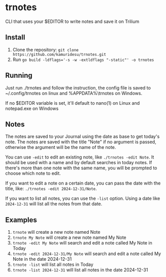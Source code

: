 # trnotes

CLI that uses your $EDITOR to write notes and save it on Trilium

## Install
1. Clone the repository: `git clone https://github.com/kamuridesu/trnotes.git`
2. Run `go build -ldflags='-s -w -extldflags "-static"' -o trnotes`

## Running
Just run ./trnotes and follow the instruction, the config file is saved to ~/.config/trnotes on linux and %APPDATA%\trnotes on Windows.

If no $EDITOR variable is set, it'll default to nano(1) on Linux and notepad.exe on Windows

## Notes
The notes are saved to your Journal using the date as base to get today's note. The notes are saved with the title "Note" if no argument is passed, otherwise the argument will be the name of the note.

You can use `-edit` to edit an existing note, like `./trnotes -edit Note`. It should be used with a name and by default searches in today notes. If there's more than one note with the same name, you will be prompted to choose which note to edit.

If you want to edit a note on a certain date, you can pass the date with the title, like: `./trnotes -edit 2024-12-31/Note`.

If you want to list all notes, you can use the `-list` option. Using a date like `2024-12-31` will list all the notes from that date.

## Examples
1. `trnote` will create a new note named Note
2. `trnote My Note` will create a new note named My Note
3. `trnote -edit My Note` will search and edit a note called My Note in Today
4. `trnote -edit 2024-12-31/My Note` will search and edit a note called My Note in the date 2024-12-31
5. `trnote -list` will list all notes in Today
6. `trnote -list 2024-12-31` will list all notes in the date 2024-12-31

